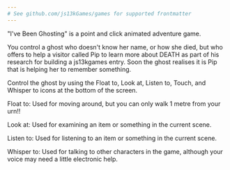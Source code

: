 ```yaml
---
# See github.com/js13kGames/games for supported frontmatter
---
```

"I've Been Ghosting" is a point and click animated adventure game.

You control a ghost who doesn't know her name, or how she died, but who offers to help a visitor called Pip to learn more about DEATH as part of his research for building a js13kgames entry. Soon the ghost realises it is Pip that is helping her to remember something.

Control the ghost by using the Float to, Look at, Listen to, Touch, and Whisper to icons at the bottom of the screen.

Float to: Used for moving around, but you can only walk 1 metre from your urn!!

Look at: Used for examining an item or something in the current scene.

Listen to: Used for listening to an item or something in the current scene.

Whisper to: Used for talking to other characters in the game, although your voice may need a little electronic help.